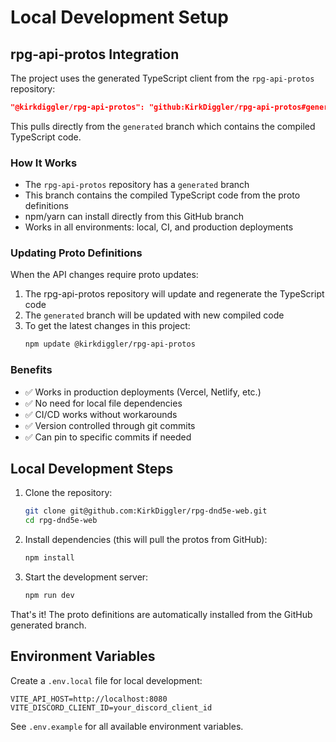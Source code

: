 # Local Development Setup

## rpg-api-protos Integration

The project uses the generated TypeScript client from the `rpg-api-protos` repository:

```json
"@kirkdiggler/rpg-api-protos": "github:KirkDiggler/rpg-api-protos#generated"
```

This pulls directly from the `generated` branch which contains the compiled TypeScript code.

### How It Works

- The `rpg-api-protos` repository has a `generated` branch
- This branch contains the compiled TypeScript code from the proto definitions
- npm/yarn can install directly from this GitHub branch
- Works in all environments: local, CI, and production deployments

### Updating Proto Definitions

When the API changes require proto updates:

1. The rpg-api-protos repository will update and regenerate the TypeScript code
2. The `generated` branch will be updated with new compiled code
3. To get the latest changes in this project:
   ```bash
   npm update @kirkdiggler/rpg-api-protos
   ```

### Benefits

- ✅ Works in production deployments (Vercel, Netlify, etc.)
- ✅ No need for local file dependencies
- ✅ CI/CD works without workarounds
- ✅ Version controlled through git commits
- ✅ Can pin to specific commits if needed

## Local Development Steps

1. Clone the repository:

   ```bash
   git clone git@github.com:KirkDiggler/rpg-dnd5e-web.git
   cd rpg-dnd5e-web
   ```

2. Install dependencies (this will pull the protos from GitHub):

   ```bash
   npm install
   ```

3. Start the development server:
   ```bash
   npm run dev
   ```

That's it! The proto definitions are automatically installed from the GitHub generated branch.

## Environment Variables

Create a `.env.local` file for local development:

```env
VITE_API_HOST=http://localhost:8080
VITE_DISCORD_CLIENT_ID=your_discord_client_id
```

See `.env.example` for all available environment variables.
